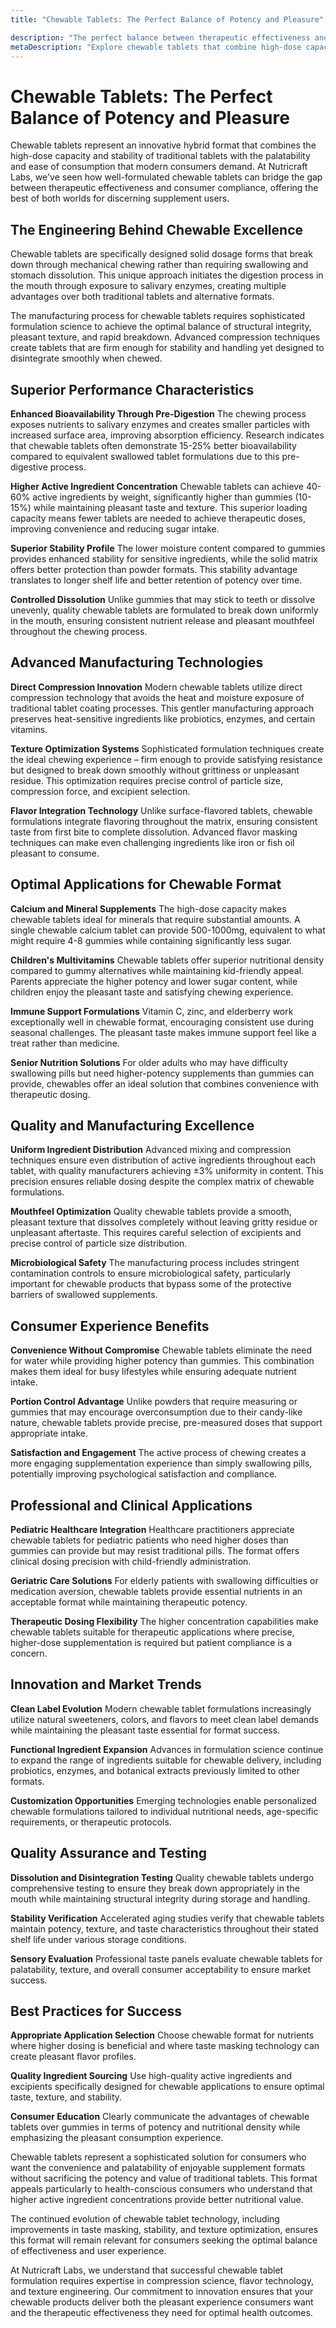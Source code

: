```yaml
---
title: "Chewable Tablets: The Perfect Balance of Potency and Pleasure"

description: "The perfect balance between therapeutic effectiveness and consumer compliance."
metaDescription: "Explore chewable tablets that combine high-dose capacity with pleasant taste. Learn about enhanced bioavailability, superior stability, and why chewables bridge the gap between potency and palatability."
---
```


# Chewable Tablets: The Perfect Balance of Potency and Pleasure

Chewable tablets represent an innovative hybrid format that combines the high-dose capacity and stability of traditional tablets with the palatability and ease of consumption that modern consumers demand. At Nutricraft Labs, we've seen how well-formulated chewable tablets can bridge the gap between therapeutic effectiveness and consumer compliance, offering the best of both worlds for discerning supplement users.

## The Engineering Behind Chewable Excellence

Chewable tablets are specifically designed solid dosage forms that break down through mechanical chewing rather than requiring swallowing and stomach dissolution. This unique approach initiates the digestion process in the mouth through exposure to salivary enzymes, creating multiple advantages over both traditional tablets and alternative formats.

The manufacturing process for chewable tablets requires sophisticated formulation science to achieve the optimal balance of structural integrity, pleasant texture, and rapid breakdown. Advanced compression techniques create tablets that are firm enough for stability and handling yet designed to disintegrate smoothly when chewed.

## Superior Performance Characteristics

**Enhanced Bioavailability Through Pre-Digestion**
The chewing process exposes nutrients to salivary enzymes and creates smaller particles with increased surface area, improving absorption efficiency. Research indicates that chewable tablets often demonstrate 15-25% better bioavailability compared to equivalent swallowed tablet formulations due to this pre-digestive process.

**Higher Active Ingredient Concentration**
Chewable tablets can achieve 40-60% active ingredients by weight, significantly higher than gummies (10-15%) while maintaining pleasant taste and texture. This superior loading capacity means fewer tablets are needed to achieve therapeutic doses, improving convenience and reducing sugar intake.

**Superior Stability Profile**
The lower moisture content compared to gummies provides enhanced stability for sensitive ingredients, while the solid matrix offers better protection than powder formats. This stability advantage translates to longer shelf life and better retention of potency over time.

**Controlled Dissolution**
Unlike gummies that may stick to teeth or dissolve unevenly, quality chewable tablets are formulated to break down uniformly in the mouth, ensuring consistent nutrient release and pleasant mouthfeel throughout the chewing process.

## Advanced Manufacturing Technologies

**Direct Compression Innovation**
Modern chewable tablets utilize direct compression technology that avoids the heat and moisture exposure of traditional tablet coating processes. This gentler manufacturing approach preserves heat-sensitive ingredients like probiotics, enzymes, and certain vitamins.

**Texture Optimization Systems**
Sophisticated formulation techniques create the ideal chewing experience – firm enough to provide satisfying resistance but designed to break down smoothly without grittiness or unpleasant residue. This optimization requires precise control of particle size, compression force, and excipient selection.

**Flavor Integration Technology**
Unlike surface-flavored tablets, chewable formulations integrate flavoring throughout the matrix, ensuring consistent taste from first bite to complete dissolution. Advanced flavor masking techniques can make even challenging ingredients like iron or fish oil pleasant to consume.

## Optimal Applications for Chewable Format

**Calcium and Mineral Supplements**
The high-dose capacity makes chewable tablets ideal for minerals that require substantial amounts. A single chewable calcium tablet can provide 500-1000mg, equivalent to what might require 4-8 gummies while containing significantly less sugar.

**Children's Multivitamins**
Chewable tablets offer superior nutritional density compared to gummy alternatives while maintaining kid-friendly appeal. Parents appreciate the higher potency and lower sugar content, while children enjoy the pleasant taste and satisfying chewing experience.

**Immune Support Formulations**
Vitamin C, zinc, and elderberry work exceptionally well in chewable format, encouraging consistent use during seasonal challenges. The pleasant taste makes immune support feel like a treat rather than medicine.

**Senior Nutrition Solutions**
For older adults who may have difficulty swallowing pills but need higher-potency supplements than gummies can provide, chewables offer an ideal solution that combines convenience with therapeutic dosing.

## Quality and Manufacturing Excellence

**Uniform Ingredient Distribution**
Advanced mixing and compression techniques ensure even distribution of active ingredients throughout each tablet, with quality manufacturers achieving ±3% uniformity in content. This precision ensures reliable dosing despite the complex matrix of chewable formulations.

**Mouthfeel Optimization**
Quality chewable tablets provide a smooth, pleasant texture that dissolves completely without leaving gritty residue or unpleasant aftertaste. This requires careful selection of excipients and precise control of particle size distribution.

**Microbiological Safety**
The manufacturing process includes stringent contamination controls to ensure microbiological safety, particularly important for chewable products that bypass some of the protective barriers of swallowed supplements.

## Consumer Experience Benefits

**Convenience Without Compromise**
Chewable tablets eliminate the need for water while providing higher potency than gummies. This combination makes them ideal for busy lifestyles while ensuring adequate nutrient intake.

**Portion Control Advantage**
Unlike powders that require measuring or gummies that may encourage overconsumption due to their candy-like nature, chewable tablets provide precise, pre-measured doses that support appropriate intake.

**Satisfaction and Engagement**
The active process of chewing creates a more engaging supplementation experience than simply swallowing pills, potentially improving psychological satisfaction and compliance.

## Professional and Clinical Applications

**Pediatric Healthcare Integration**
Healthcare practitioners appreciate chewable tablets for pediatric patients who need higher doses than gummies can provide but may resist traditional pills. The format offers clinical dosing precision with child-friendly administration.

**Geriatric Care Solutions**
For elderly patients with swallowing difficulties or medication aversion, chewable tablets provide essential nutrients in an acceptable format while maintaining therapeutic potency.

**Therapeutic Dosing Flexibility**
The higher concentration capabilities make chewable tablets suitable for therapeutic applications where precise, higher-dose supplementation is required but patient compliance is a concern.

## Innovation and Market Trends

**Clean Label Evolution**
Modern chewable tablet formulations increasingly utilize natural sweeteners, colors, and flavors to meet clean label demands while maintaining the pleasant taste essential for format success.

**Functional Ingredient Expansion**
Advances in formulation science continue to expand the range of ingredients suitable for chewable delivery, including probiotics, enzymes, and botanical extracts previously limited to other formats.

**Customization Opportunities**
Emerging technologies enable personalized chewable formulations tailored to individual nutritional needs, age-specific requirements, or therapeutic protocols.

## Quality Assurance and Testing

**Dissolution and Disintegration Testing**
Quality chewable tablets undergo comprehensive testing to ensure they break down appropriately in the mouth while maintaining structural integrity during storage and handling.

**Stability Verification**
Accelerated aging studies verify that chewable tablets maintain potency, texture, and taste characteristics throughout their stated shelf life under various storage conditions.

**Sensory Evaluation**
Professional taste panels evaluate chewable tablets for palatability, texture, and overall consumer acceptability to ensure market success.

## Best Practices for Success

**Appropriate Application Selection**
Choose chewable format for nutrients where higher dosing is beneficial and where taste masking technology can create pleasant flavor profiles.

**Quality Ingredient Sourcing**
Use high-quality active ingredients and excipients specifically designed for chewable applications to ensure optimal taste, texture, and stability.

**Consumer Education**
Clearly communicate the advantages of chewable tablets over gummies in terms of potency and nutritional density while emphasizing the pleasant consumption experience.

Chewable tablets represent a sophisticated solution for consumers who want the convenience and palatability of enjoyable supplement formats without sacrificing the potency and value of traditional tablets. This format appeals particularly to health-conscious consumers who understand that higher active ingredient concentrations provide better nutritional value.

The continued evolution of chewable tablet technology, including improvements in taste masking, stability, and texture optimization, ensures this format will remain relevant for consumers seeking the optimal balance of effectiveness and user experience.

At Nutricraft Labs, we understand that successful chewable tablet formulation requires expertise in compression science, flavor technology, and texture engineering. Our commitment to innovation ensures that your chewable products deliver both the pleasant experience consumers want and the therapeutic effectiveness they need for optimal health outcomes.